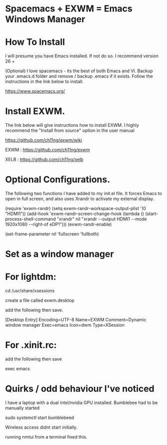 # Spacemacs + EXWM = Emacs Windows Manager

# How To Install

I will presume you have Emacs installed. If not do so. I recommend version 26 +

(Optional) I love spacemacs - its the best of both Emacs and VI. Backup your .emacs.d folder and remove / backup .emacs if it exists. Follow the instructions in the link below to install.

https://www.spacemacs.org/

# Install EXWM.

The link below will give instructions how to install EXWM. I highly recommend the "Install from source" option in the user manual

https://github.com/ch11ng/exwm/wiki

EXWM : https://github.com/ch11ng/exwm

XELB : https://github.com/ch11ng/xelb

# Optional Configurations. 

The following two functions I have added to my init.el file. It forces Emacs to open in full screen, and also uses Xrandr to activate my external display.

(require 'exwm-randr)
  (setq exwm-randr-workspace-output-plist '(0 "HDMI1"))
  (add-hook 'exwm-randr-screen-change-hook
            (lambda ()
              (start-process-shell-command
               "xrandr" nil "xrandr --output HDMI1  --mode 1920x1080 --right-of eDP1")))
  (exwm-randr-enable)


(set-frame-parameter nil 'fullscreen 'fullboth)



# Set as a window manager

# For lightdm:

cd /usr/share/xsessions

create a file called exwm.desktop

add the following then save.

[Desktop Entry]
Encoding=UTF-8
Name=EXWM
Comment=Dynamic window manager
Exec=emacs
Icon=dwm
Type=XSession

# For .xinit.rc: 

add the following then save 

exec emacs


# Quirks / odd behaviour I've noticed  

I have a laptop with a dual intel/nvidia GPU installed. Bumblebee had to be manually started

sudo systemctl start bumblebeed

Wireless access didnt start initially.

running nmtui from a terminal fixed this.









